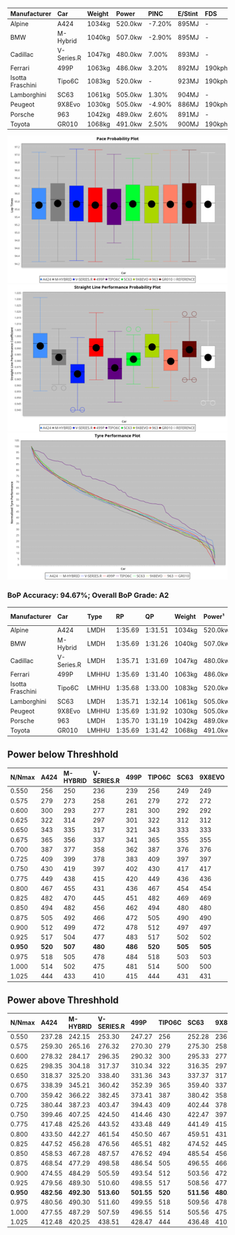 | Manufacturer     | Car        | Weight | Power   | PINC    | E/Stint | FDS     |
|:-|:-|:-|:-|:-|:-|:-|
| Alpine           | A424       | 1034kg | 520.0kw | -7.20%  | 895MJ   |    -    |
| BMW              | M-Hybrid   | 1040kg | 507.0kw | -2.90%  | 895MJ   |    -    |
| Cadillac         | V-Series.R | 1047kg | 480.0kw | 7.00%   | 893MJ   |    -    |
| Ferrari          | 499P       | 1063kg | 486.0kw | 3.20%   | 892MJ   | 190kph  |
| Isotta Fraschini | Tipo6C     | 1083kg | 520.0kw |    -    | 923MJ   | 190kph  |
| Lamborghini      | SC63       | 1061kg | 505.0kw | 1.30%   | 904MJ   |    -    |
| Peugeot          | 9X8Evo     | 1030kg | 505.0kw | -4.90%  | 886MJ   | 190kph  |
| Porsche          | 963        | 1042kg | 489.0kw | 2.60%   | 891MJ   |    -    |
| Toyota           | GR010      | 1068kg | 491.0kw | 2.50%   | 900MJ   | 190kph  |

![PACECHART](./IMG/AUTO.png)
![STRAIGHTLINEPERFORMANCECHART](./IMG/AUTO_sp.png)
![TYREPERFORMANCECHART](./IMG/AUTO_tw.png)

### BoP Accuracy: 94.67%; Overall BoP Grade: A2
| Manufacturer     | Car        | Type  | RP      | QP      | Weight | Power¹  | Threshhold | PINC    | Power²   | E/Stint | AVG Vmax  | FDS     | RDLC | L/Stint | BOP-Grade | Model Accuracy | Model Points | Match%  | SimDiff |
|:-|:-|:-|:-|:-|:-|:-|:-|:-|:-|:-|:-|:-|:-|:-|:-|:-|:-|:-|:-|
| Alpine           | A424       | LMDH  | 1:35.69 | 1:31.51 | 1034kg | 520.0kw | 250.0kph   | -7.20%  | 482.60kw |  895MJ  | 309.18kph |    -    | 1.02 | 37      | ~A1       | 99.61%         | 762          | 99.29%  | ±0.05s  |
| BMW              | M-Hybrid   | LMDH  | 1:35.69 | 1:31.26 | 1040kg | 507.0kw | 250.0kph   | -2.90%  | 492.30kw |  895MJ  | 307.77kph |    -    | 1.02 | 37      | ~A1       | 100.00%        | 1826         | 97.18%  | ±0.22s  |
| Cadillac         | V-Series.R | LMDH  | 1:35.71 | 1:31.69 | 1047kg | 480.0kw | 250.0kph   | 7.00%   | 513.60kw |  893MJ  | 306.49kph |    -    | 1.02 | 37      | ~A1       | 99.00%         | 3184         | 99.92%  | ±0.55s  |
| Ferrari          | 499P       | LMHHU | 1:35.69 | 1:31.40 | 1063kg | 486.0kw | 250.0kph   | 3.20%   | 501.60kw |  892MJ  | 308.12kph | 190kph  | 1.02 | 37      | ~A1       | 98.07%         | 3550         | 100.00% | ±0.22s  |
| Isotta Fraschini | Tipo6C     | LMHHU | 1:35.68 | 1:33.00 | 1083kg | 520.0kw | 250.0kph   |    -    | 520.00kw |  923MJ  | 307.07kph | 190kph  | 1.02 | 37      | +D1       | 96.81%         | 91           | 65.70%  | ±0.07s  |
| Lamborghini      | SC63       | LMDH  | 1:35.71 | 1:32.14 | 1061kg | 505.0kw | 250.0kph   | 1.30%   | 511.60kw |  904MJ  | 307.80kph |    -    | 1.02 | 37      | ~A1       | 100.00%        | 529          | 96.21%  | ±0.07s  |
| Peugeot          | 9X8Evo     | LMHHU | 1:35.69 | 1:31.92 | 1030kg | 505.0kw | 250.0kph   | -4.90%  | 480.30kw |  886MJ  | 308.67kph | 190kph  | 1.02 | 37      | +A2       | 99.21%         | 377          | 93.69%  | ±0.26s  |
| Porsche          | 963        | LMDH  | 1:35.70 | 1:31.19 | 1042kg | 489.0kw | 250.0kph   | 2.60%   | 501.70kw |  891MJ  | 307.68kph |    -    | 1.02 | 37      | ~A1       | 99.96%         | 10176        | 100.00% | ±0.33s  |
| Toyota           | GR010      | LMHHU | 1:35.69 | 1:31.42 | 1068kg | 491.0kw | 250.0kph   | 2.50%   | 503.30kw |  900MJ  | 307.69kph | 190kph  | 1.02 | 37      | ~A1       | 99.95%         | 5509         | 100.00% | ±0.07s  |

## Power below Threshhold
| N/Nmax    | A424    | M-HYBRID | V-SERIES.R | 499P    | TIPO6C  | SC63    | 9X8EVO  | 963     | GR010   |
|:-|:-|:-|:-|:-|:-|:-|:-|:-|:-|
|  0.550    |  256    |  250     |  236       |  239    |  256    |  249    |  249    |  241    |  242    |
|  0.575    |  279    |  273     |  258       |  261    |  279    |  272    |  272    |  263    |  264    |
|  0.600    |  300    |  293     |  277       |  281    |  300    |  292    |  292    |  282    |  284    |
|  0.625    |  322    |  314     |  297       |  301    |  322    |  312    |  312    |  302    |  304    |
|  0.650    |  343    |  335     |  317       |  321    |  343    |  333    |  333    |  323    |  324    |
|  0.675    |  365    |  356     |  337       |  341    |  365    |  355    |  355    |  343    |  345    |
|  0.700    |  387    |  377     |  358       |  362    |  387    |  376    |  376    |  364    |  366    |
|  0.725    |  409    |  399     |  378       |  383    |  409    |  397    |  397    |  385    |  386    |
|  0.750    |  430    |  419     |  397       |  402    |  430    |  417    |  417    |  404    |  406    |
|  0.775    |  449    |  438     |  415       |  420    |  449    |  436    |  436    |  423    |  424    |
|  0.800    |  467    |  455     |  431       |  436    |  467    |  454    |  454    |  439    |  441    |
|  0.825    |  482    |  470     |  445       |  451    |  482    |  469    |  469    |  454    |  455    |
|  0.850    |  494    |  482     |  456       |  462    |  494    |  480    |  480    |  465    |  466    |
|  0.875    |  505    |  492     |  466       |  472    |  505    |  490    |  490    |  475    |  476    |
|  0.900    |  512    |  499     |  472       |  478    |  512    |  497    |  497    |  481    |  483    |
|  0.925    |  517    |  504     |  477       |  483    |  517    |  502    |  502    |  486    |  488    |
| **0.950** | **520** | **507**  | **480**    | **486** | **520** | **505** | **505** | **489** | **491** |
|  0.975    |  518    |  505     |  478       |  484    |  518    |  503    |  503    |  487    |  489    |
|  1.000    |  514    |  502     |  475       |  481    |  514    |  500    |  500    |  484    |  486    |
|  1.025    |  444    |  433     |  410       |  415    |  444    |  431    |  431    |  418    |  419    |

## Power above Threshhold
| N/Nmax    | A424       | M-HYBRID   | V-SERIES.R | 499P       | TIPO6C  | SC63       | 9X8EVO     | 963        | GR010      |
|:-|:-|:-|:-|:-|:-|:-|:-|:-|:-|
|  0.550    |  237.28    |  242.15    |  253.30    |  247.27    |  256    |  252.28    |  236.13    |  247.35    |  248.14    |
|  0.575    |  259.30    |  265.16    |  276.32    |  270.30    |  279    |  275.30    |  258.14    |  270.38    |  271.15    |
|  0.600    |  278.32    |  284.17    |  296.35    |  290.32    |  300    |  295.33    |  277.15    |  290.41    |  291.16    |
|  0.625    |  298.35    |  304.18    |  317.37    |  310.34    |  322    |  316.35    |  297.16    |  310.44    |  311.17    |
|  0.650    |  318.37    |  325.20    |  338.40    |  331.36    |  343    |  337.37    |  317.17    |  331.47    |  332.18    |
|  0.675    |  338.39    |  345.21    |  360.42    |  352.39    |  365    |  359.40    |  337.18    |  352.50    |  353.19    |
|  0.700    |  359.42    |  366.22    |  382.45    |  373.41    |  387    |  380.42    |  358.19    |  373.53    |  374.20    |
|  0.725    |  380.44    |  387.23    |  403.47    |  394.43    |  409    |  402.44    |  378.20    |  394.56    |  395.22    |
|  0.750    |  399.46    |  407.25    |  424.50    |  414.46    |  430    |  422.47    |  397.21    |  414.59    |  416.23    |
|  0.775    |  417.48    |  425.26    |  443.52    |  433.48    |  449    |  441.49    |  415.22    |  433.62    |  435.24    |
|  0.800    |  433.50    |  442.27    |  461.54    |  450.50    |  467    |  459.51    |  431.23    |  450.64    |  452.25    |
|  0.825    |  447.52    |  456.28    |  476.56    |  465.51    |  482    |  474.52    |  445.24    |  465.66    |  467.26    |
|  0.850    |  458.53    |  467.28    |  487.57    |  476.52    |  494    |  485.54    |  456.24    |  476.68    |  478.26    |
|  0.875    |  468.54    |  477.29    |  498.58    |  486.54    |  505    |  496.55    |  466.25    |  486.69    |  488.27    |
|  0.900    |  474.55    |  484.29    |  505.59    |  493.54    |  512    |  503.56    |  472.25    |  493.70    |  495.27    |
|  0.925    |  479.56    |  489.30    |  510.60    |  498.55    |  517    |  508.56    |  477.25    |  498.71    |  500.27    |
| **0.950** | **482.56** | **492.30** | **513.60** | **501.55** | **520** | **511.56** | **480.26** | **501.71** | **503.28** |
|  0.975    |  480.56    |  490.30    |  511.60    |  499.55    |  518    |  509.56    |  478.25    |  499.71    |  501.27    |
|  1.000    |  477.55    |  487.29    |  507.59    |  496.55    |  514    |  505.56    |  475.25    |  496.71    |  498.27    |
|  1.025    |  412.48    |  420.25    |  438.51    |  428.47    |  444    |  436.48    |  410.22    |  428.61    |  430.24    |
